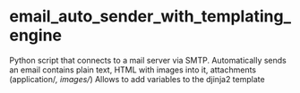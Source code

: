 # email_auto_sender_with_templating_engine
Python script that connects to a mail server via SMTP. Automatically sends an email contains plain text, HTML with images into it, attachments (application/*, images/*) Allows to add variables to the djinja2 template
